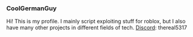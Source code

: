 ### CoolGermanGuy
Hi! This is my profile. I mainly script exploiting stuff for roblox, but I also have many other projects in different fields of tech.
[Discord](https://discord.com/channels/@me): thereal5317
